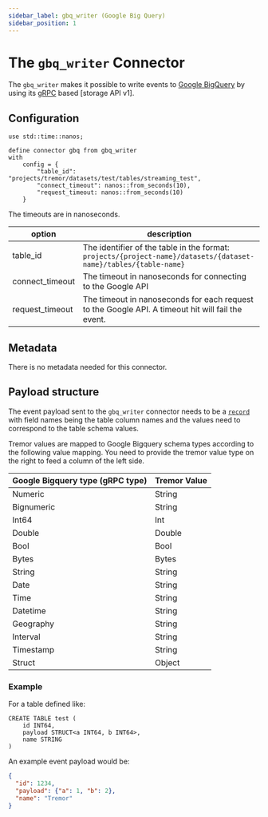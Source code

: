 ```yaml
---
sidebar_label: gbq_writer (Google Big Query)
sidebar_position: 1
---
```


# The `gbq_writer` Connector

The `gbq_writer` makes it possible to write events to [Google BigQuery](https://cloud.google.com/bigquery) by using its [gRPC] based [storage API v1].


## Configuration

```tremor
use std::time::nanos;

define connector gbq from gbq_writer
with
    config = {
        "table_id": "projects/tremor/datasets/test/tables/streaming_test",
        "connect_timeout": nanos::from_seconds(10),
        "request_timeout: nanos::from_seconds(10)
    }
```

The timeouts are in nanoseconds.

| option          | description                                                                                                      |
|-----------------|------------------------------------------------------------------------------------------------------------------|
| table_id        | The identifier of the table in the format: `projects/{project-name}/datasets/{dataset-name}/tables/{table-name}` |
| connect_timeout | The timeout in nanoseconds for connecting to the Google API                                                      |
| request_timeout | The timeout in nanoseconds for each request to the Google API. A timeout hit will fail the event.                |

## Metadata
There is no metadata needed for this connector.

## Payload structure

The event payload sent to the `gbq_writer` connector needs to be a [`record`](../../language/expressions.md#records) with field names being the table column names
and the values need to correspond to the table schema values.

Tremor values are mapped to Google Bigquery schema types according to the following value mapping. You need to provide the tremor value type on the right to feed a column of the left side.

| Google Bigquery type (gRPC type) | Tremor Value |
|----------------------------------|--------------|
| Numeric                          | String       |
| Bignumeric                       | String       |
| Int64                            | Int          |
| Double                           | Double       |
| Bool                             | Bool         |
| Bytes                            | Bytes        |
| String                           | String       |
| Date                             | String       |
| Time                             | String       |
| Datetime                         | String       |
| Geography                        | String       |
| Interval                         | String       |
| Timestamp                        | String       |
| Struct                           | Object       |



### Example

For a table defined like:

```bigquery
CREATE TABLE test (
    id INT64,
    payload STRUCT<a INT64, b INT64>,
    name STRING
)
```

An example event payload would be:

```json
{
  "id": 1234,
  "payload": {"a": 1, "b": 2},
  "name": "Tremor"
}
```

[gRPC]: https://grpc.io/
[storage API]: https://cloud.google.com/bigquery/docs/reference/storage/rpc/google.cloud.bigquery.storage.v1